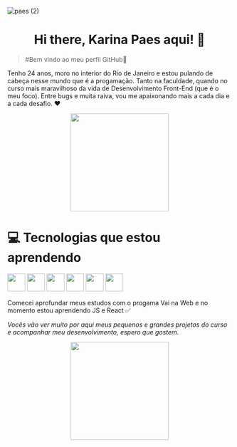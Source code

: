 ![paes (2)](https://user-images.githubusercontent.com/113450612/235276321-6c949cda-7631-425c-855b-e0a6bfe8c64a.png)




<h1 align="center">Hi there, Karina Paes aqui! 👋</h1>

> #Bem vindo ao meu perfil GitHub👋

Tenho 24 anos, moro no interior do Rio de Janeiro e estou pulando de cabeça nesse mundo que é a progamação. Tanto na faculdade, quando no curso mais maravilhoso da vida de Desenvolvimento Front-End (que é o meu foco). Entre bugs e muita raiva, vou me apaixonando mais a cada dia e a cada desafio. ❤️

<div align="center">
 <img src="https://user-images.githubusercontent.com/113450612/231324085-931c4216-47e5-44b5-b142-8ffabf1bcf2d.gif" width="220px"/> 
</div>

# 💻 Tecnologias que estou aprendendo

<img src="https://cdn.jsdelivr.net/gh/devicons/devicon/icons/javascript/javascript-original.svg" width="40" height="40" /> <img src="https://cdn.jsdelivr.net/gh/devicons/devicon/icons/react/react-original.svg" width="40" height="40" /> <img src="https://cdn.jsdelivr.net/gh/devicons/devicon/icons/html5/html5-original-wordmark.svg" width="40" height="40" /> <img src="https://cdn.jsdelivr.net/gh/devicons/devicon/icons/css3/css3-original-wordmark.svg" width="40" height="40" /> <img src="https://cdn.jsdelivr.net/gh/devicons/devicon/icons/redux/redux-original.svg" width="40" height="40" /> <img src="https://cdn.jsdelivr.net/gh/devicons/devicon/icons/gatsby/gatsby-plain.svg" width="40" height="40" />

Comecei aprofundar meus estudos com o progama Vai na Web e no momento estou aprendendo JS e React ✅

*Vocês vão ver muito por aqui meus pequenos e grandes projetos do curso e acompanhar meu desenvolvimento, espero que gostem.*


<div align="center">
  <img src="https://64.media.tumblr.com/f6bdb77c524568ce6e5165165b660dfa/tumblr_n0nbg20mYm1ql5yr7o2_250.gifv" width="220px"/> 
</div>

          
          
          
